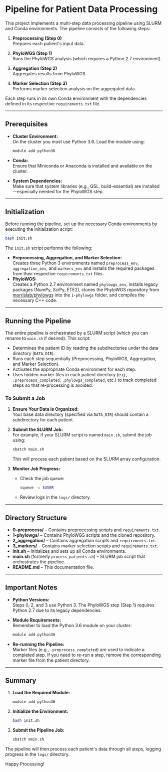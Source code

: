 # Pipeline for Patient Data Processing

This project implements a multi-step data processing pipeline using SLURM and Conda environments. The pipeline consists of the following steps:

1. **Preprocessing (Step 0)**  
   Prepares each patient's input data.

2. **PhyloWGS (Step 1)**  
   Runs the PhyloWGS analysis (which requires a Python 2.7 environment).

3. **Aggregation (Step 2)**  
   Aggregates results from PhyloWGS.

4. **Marker Selection (Step 3)**  
   Performs marker selection analysis on the aggregated data.

Each step runs in its own Conda environment with the dependencies defined in its respective `requirements.txt` file.

---

## Prerequisites

- **Cluster Environment:**  
  On the cluster you must use Python 3.6. Load the module using:
  ```bash
  module add python36
  ```

- **Conda:**  
  Ensure that Miniconda or Anaconda is installed and available on the cluster.

- **System Dependencies:**  
  Make sure that system libraries (e.g., GSL, build-essential) are installed—especially needed for the PhyloWGS step.

---

## Initialization

Before running the pipeline, set up the necessary Conda environments by executing the initialization script:
```bash
bash init.sh
```

The `init.sh` script performs the following:
- **Preprocessing, Aggregation, and Marker Selection:**  
  Creates three Python 3 environments named `preprocess_env`, `aggregation_env`, and `markers_env` and installs the required packages from their respective `requirements.txt` files.
- **PhyloWGS:**  
  Creates a Python 2.7 environment named `phylowgs_env`, installs legacy packages (NumPy, SciPy, ETE2), clones the PhyloWGS repository from [morrislab/phylowgs](https://github.com/morrislab/phylowgs.git) into the `1-phylowgs` folder, and compiles the necessary C++ code.

---

## Running the Pipeline

The entire pipeline is orchestrated by a SLURM script (which you can rename to `main.sh` if desired). This script:

- Determines the patient ID by reading the subdirectories under the data directory (`DATA_DIR`).
- Runs each step sequentially (Preprocessing, PhyloWGS, Aggregation, and Marker Selection).
- Activates the appropriate Conda environment for each step.
- Uses hidden marker files in each patient directory (e.g., `.preprocess_completed`, `.phylowgs_completed`, etc.) to track completed steps so that re-processing is avoided.

### To Submit a Job

1. **Ensure Your Data is Organized:**  
   Your base data directory (specified via `DATA_DIR`) should contain a subdirectory for each patient.

2. **Submit the SLURM Job:**  
   For example, if your SLURM script is named `main.sh`, submit the job using:
   ```bash
   sbatch main.sh
   ```
   This will process each patient based on the SLURM array configuration.

3. **Monitor Job Progress:**  
   - Check the job queue:
     ```bash
     squeue -u $USER
     ```
   - Review logs in the `logs/` directory.

---

## Directory Structure

- **0-preprocess/** – Contains preprocessing scripts and `requirements.txt`.
- **1-phylowgs/** – Contains PhyloWGS scripts and the cloned repository.
- **2_aggregation/** – Contains aggregation scripts and `requirements.txt`.
- **3_markers/** – Contains marker selection scripts and `requirements.txt`.
- **init.sh** – Initializes and sets up all Conda environments.
- **main.sh** (formerly `process_patients.sh`) – SLURM job script that orchestrates the pipeline.
- **README.md** – This documentation file.

---

## Important Notes

- **Python Versions:**  
  Steps 0, 2, and 3 use Python 3. The PhyloWGS step (Step 1) requires Python 2.7 due to its legacy dependencies.

- **Module Requirements:**  
  Remember to load the Python 3.6 module on your cluster:
  ```bash
  module add python36
  ```

- **Re-running the Pipeline:**  
  Marker files (e.g., `.preprocess_completed`) are used to indicate a completed step. If you need to re-run a step, remove the corresponding marker file from the patient directory.

---

## Summary

1. **Load the Required Module:**
   ```bash
   module add python36
   ```

2. **Initialize the Environment:**
   ```bash
   bash init.sh
   ```

3. **Submit the Pipeline Job:**
   ```bash
   sbatch main.sh
   ```

The pipeline will then process each patient's data through all steps, logging progress in the `logs/` directory.

Happy Processing!
